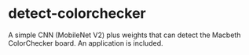 # detect-colorchecker
A simple CNN (MobileNet V2) plus weights that can detect the Macbeth ColorChecker board. An application is included.
